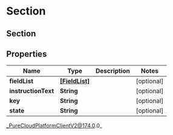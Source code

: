 # Section

## Section

## Properties

|Name | Type | Description | Notes|
|------------ | ------------- | ------------- | -------------|
| **fieldList** | [**[FieldList]**]([FieldList]) |  | [optional] |
| **instructionText** | **String** |  | [optional] |
| **key** | **String** |  | [optional] |
| **state** | **String** |  | [optional] |



_PureCloudPlatformClientV2@174.0.0_
